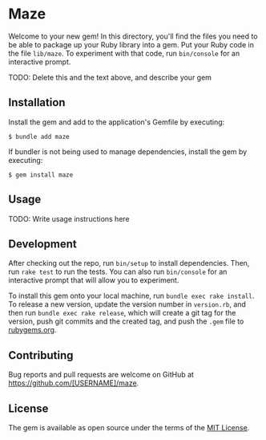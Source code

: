# Maze

Welcome to your new gem! In this directory, you'll find the files you need to be able to package up your Ruby library into a gem. Put your Ruby code in the file `lib/maze`. To experiment with that code, run `bin/console` for an interactive prompt.

TODO: Delete this and the text above, and describe your gem

## Installation

Install the gem and add to the application's Gemfile by executing:

    $ bundle add maze

If bundler is not being used to manage dependencies, install the gem by executing:

    $ gem install maze

## Usage

TODO: Write usage instructions here

## Development

After checking out the repo, run `bin/setup` to install dependencies. Then, run `rake test` to run the tests. You can also run `bin/console` for an interactive prompt that will allow you to experiment.

To install this gem onto your local machine, run `bundle exec rake install`. To release a new version, update the version number in `version.rb`, and then run `bundle exec rake release`, which will create a git tag for the version, push git commits and the created tag, and push the `.gem` file to [rubygems.org](https://rubygems.org).

## Contributing

Bug reports and pull requests are welcome on GitHub at https://github.com/[USERNAME]/maze.

## License

The gem is available as open source under the terms of the [MIT License](https://opensource.org/licenses/MIT).
